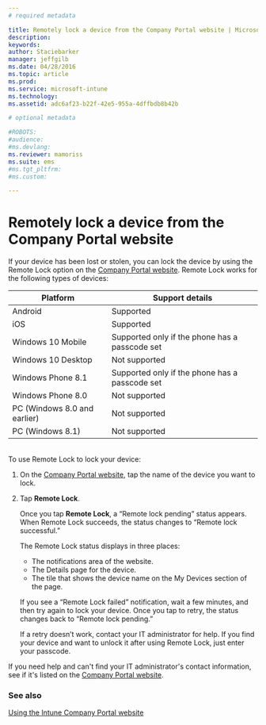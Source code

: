 ```yaml
---
# required metadata

title: Remotely lock a device from the Company Portal website | Microsoft Intune
description:
keywords:
author: Staciebarker
manager: jeffgilb
ms.date: 04/28/2016
ms.topic: article
ms.prod:
ms.service: microsoft-intune
ms.technology:
ms.assetid: adc6af23-b22f-42e5-955a-4dffbdb8b42b

# optional metadata

#ROBOTS:
#audience:
#ms.devlang:
ms.reviewer: mamoriss
ms.suite: ems
#ms.tgt_pltfrm:
#ms.custom:

---
```



# Remotely lock a device from the Company Portal website

If your device has been lost or stolen, you can lock the device by using the Remote Lock option on the [Company Portal website](http://portal.manage.microsoft.com). Remote Lock works for the following types of devices:

Platform  |Support details  
---------|---------
Android | Supported       
iOS | Supported
Windows 10 Mobile | Supported only if the phone has a passcode set     
Windows 10 Desktop | Not supported  
Windows Phone 8.1 | Supported only if the phone has a passcode set
Windows Phone 8.0 | Not supported
PC (Windows 8.0 and earlier) | Not supported       
PC (Windows 8.1) | Not supported

</br>
To use Remote Lock to lock your device:

1.	On the [Company Portal website](http://portal.manage.microsoft.com), tap the name of the device you want to lock.

2.	Tap **Remote Lock**.

	Once you tap **Remote Lock**, a “Remote lock pending” status appears.  When Remote Lock succeeds, the status changes to “Remote lock successful.”

	The Remote Lock status displays in three places:

	* The notifications area of the website. 
	* The Details page for the device.
	* The tile that shows the device name on the My Devices section of the page.

	If you see a “Remote Lock failed” notification, wait a few minutes, and then try again to lock your device. Once you tap to retry, the status changes back to “Remote lock pending.” 

	If a retry doesn’t work, contact your IT administrator for help. If you find your device and want to unlock it after using Remote Lock, just enter your passcode.

If you need help and can't find your IT administrator's contact information, see if it's listed on the [Company Portal website](http://portal.manage.microsoft.com).

### See also
[Using the Intune Company Portal website](using-the-intune-company-portal-website.md)
